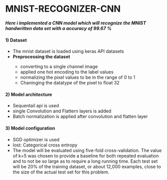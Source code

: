 # MNIST-RECOGNIZER-CNN
***Here i implemented a CNN model which will recognize the MNIST handwritten data set with a accuracy of 99.67 %***

<h4>1) Dataset </h4>
<ul>
  <li>The mnist dataset is loaded using keras API datasets</li>
  <li><b>Preprocessing the dataset</b></li>
  <ul>
    <li>converting to a single channel image</li>
    <li>applied one hot encoding to the label values </li>
    <li>normalizing the pixel values to be in the range of 0 to 1</li>
    <li>Chaninging the datatype of the pixel to float 32</li>
  </ul>
</ul>

<h4>2) Model architecture </h4>
<ul>
  <li>Sequentail api is used</li>
  <li>single Convolution and Flattern layers is added </li>
  <li>Batch normalization is applied after convolution and flatten layer</li>
</ul>

<h4>3) Model configuration</h4>
<ul>
  <li>SGD optimizer is used</li>
  <li>lost: Categorical cross entropy</li>
  <li>The model will be evaluated using five-fold cross-validation. The value of k=5 was chosen to provide a baseline for both repeated evaluation and to not be so large as to require a long running time. Each test set will be 20% of the training dataset, or about 12,000 examples, close to the size of the actual test set for this problem.</li>
</ul>
